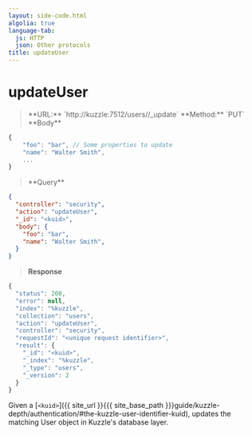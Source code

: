 ```yaml
---
layout: side-code.html
algolia: true
language-tab:
  js: HTTP
  json: Other protocols
title: updateUser
---
```



# updateUser



<blockquote class="js">
<p>
**URL:** `http://kuzzle:7512/users/<kuid>/_update`  
**Method:** `PUT`  
**Body**
</p>
</blockquote>

```js
{
    "foo": "bar", // Some properties to update
    "name": "Walter Smith",
    ...
}
```

<blockquote class="json">
<p>
**Query**
</p>
</blockquote>

```json
{
  "controller": "security",
  "action": "updateUser",
  "_id": "<kuid>",
  "body": {
    "foo": "bar",    
    "name": "Walter Smith",
  }
}
```

>**Response**

```javascript
{
  "status": 200,
  "error": null,
  "index": "%kuzzle",
  "collection": "users",
  "action": "updateUser",
  "controller": "security",
  "requestId": "<unique request identifier>",
  "result": {
    "_id": "<kuid>",
    "_index": "%kuzzle",
    "_type": "users",
    "_version": 2
  }
}
```

Given a [`<kuid>`]({{ site_url }}{{{ site_base_path }}}guide/kuzzle-depth/authentication/#the-kuzzle-user-identifier-kuid), updates the matching User object in Kuzzle's database layer.

